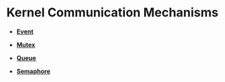 # Kernel Communication Mechanisms

-   **[Event](kernel-mini-basic-ipc-event.md)**  

-   **[Mutex](kernel-mini-basic-ipc-mutex.md)**  

-   **[Queue](kernel-mini-basic-ipc-queue.md)**  

-   **[Semaphore](kernel-mini-basic-ipc-sem.md)**  


